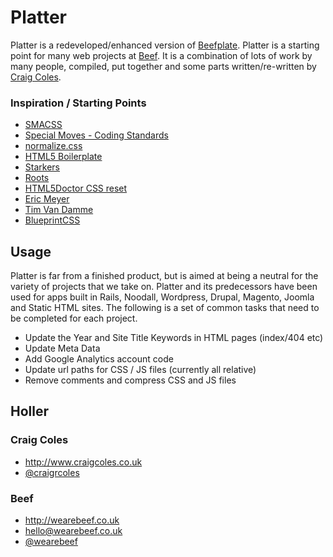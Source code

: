 #  Platter

Platter is a redeveloped/enhanced version of [Beefplate](https://github.com/discoliam/beefplate). Platter is a starting point for many web projects at [Beef](http://www.wearebeef.co.uk). It is a combination of lots of work by many people, compiled, put together and some parts written/re-written by [Craig Coles](http://www.craigcoles.co.uk).

###  Inspiration / Starting Points 

* [SMACSS](http://smacss.com/)
* [Special Moves - Coding Standards](https://github.com/specialmoves/coding-standards-front-end)
* [normalize.css](http://necolas.github.com/normalize.css/)
* [HTML5 Boilerplate](http://html5boilerplate.com)
* [Starkers](http://starkerstheme.com)
* [Roots](http://www.rootstheme.com)
* [HTML5Doctor CSS reset](http://html5doctor.com)
* [Eric Meyer](http://meyerweb.com/)
* [Tim Van Damme](http://maxvoltar.com/)
* [BlueprintCSS](http://www.blueprintcss.org)

## Usage

Platter is far from a finished product, but is aimed at being a neutral for the variety of projects that we take on. Platter and its predecessors have been used for apps built in Rails, Noodall, Wordpress, Drupal, Magento, Joomla and Static HTML sites. The following is a set of common tasks that need to be completed for each project. 

* Update the Year and Site Title Keywords in HTML pages (index/404 etc)
* Update Meta Data
* Add Google Analytics account code
* Update url paths for CSS / JS files (currently all relative)
* Remove comments and compress CSS and JS files

## Holler

### Craig Coles

* http://www.craigcoles.co.uk
* [@craigrcoles](http://twitter.com/craigrcoles)

### Beef

* http://wearebeef.co.uk
* hello@wearebeef.co.uk
* [@wearebeef](http://twitter.com/wearebeef)
